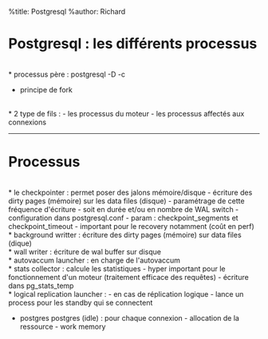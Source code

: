 %title: Postgresql
%author: Richard



# Postgresql : les différents processus


<br>
* processus père : postgresql -D <data_dir> -c <conf_dir>


* principe de fork


<br>
* 2 type de fils :
	- les processus du moteur
	- les processus affectés aux connexions	



---------------------------------------------------------


# Processus 



<br>
* le checkpointer : permet poser des jalons mémoire/disque
		- écriture des dirty pages (mémoire) sur les data files (disque)
		- paramétrage de cette fréquence d'écriture
		- soit en durée et/ou en nombre de WAL switch
		- configuration dans postgresql.conf
		- param : checkpoint_segments et checkpoint_timeout
		- important pour le recovery notamment (coût en perf)

<br>
* background writter : écriture des dirty pages (mémoire) sur data files (dique)

<br>
* wall writer : écriture de wal buffer sur disque

<br>
* autovaccum launcher : en charge de l'autovaccum

<br>
* stats collector : calcule les statistiques
		- hyper important pour le fonctionnement d'un moteur 
			(traitement efficace des requêtes)
		- écriture dans pg_stats_temp	

<br>
* logical replication launcher : 
		- en cas de réplication logique
		- lance un process pour les standby qui se connectent

* postgres postgres (idle) : pour chaque connexion
		- allocation de la ressource
		- work memory
	
